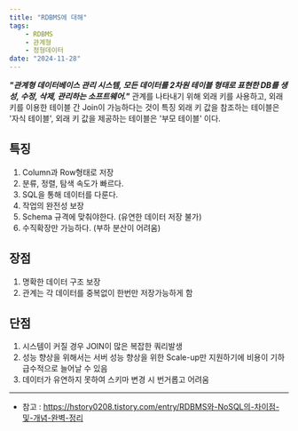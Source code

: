 ```yaml
---
title: "RDBMS에 대해"
tags:
    - RDBMS
    - 관계형
    - 정형데이터
date: "2024-11-28"
---
```


***"관계형 데이터베이스 관리 시스템, 모든 데이터를 2차원 테이블 형태로 표현한 DB를 생성, 수정, 삭제, 관리하는 소프트웨어."***
관계를 나타내기 위해 외래 키를 사용하고, 외래 키를 이용한 테이블 간 Join이 가능하다는 것이 특징
외래 키 값을 참조하는 테이블은 '자식 테이블', 외래 키 값을 제공하는 테이블은 '부모 테이블' 이다.

## 특징
1. Column과 Row형태로 저장
2. 분류, 정렬, 탐색 속도가 빠르다.
3. SQL을 통해 데이터를 다룬다.
4. 작업의 완전성 보장
5. Schema 규격에 맞춰야한다. (유연한 데이터 저장 불가)
6. 수직확장만 가능하다. (부하 분산이 어려움)

## 장점
1. 명확한 데이터 구조 보장
2. 관계는 각 데이터를 중복없이 한번만 저장가능하게 함

## 단점
1. 시스템이 커질 경우 JOIN이 많은 복잡한 쿼리발생
2. 성능 향상을 위해서는 서버 성능 향상을 위한 Scale-up만 지원하기에 비용이 기하급수적으로 늘어날 수 있음
3. 데이터가 유연하지 못하여 스키마 변경 시 번거롭고 어려움

---

- 참고 : <https://hstory0208.tistory.com/entry/RDBMS와-NoSQL의-차이점-및-개념-완벽-정리>